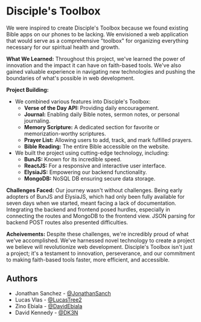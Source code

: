 
# Disciple's Toolbox

We were inspired to create Disciple's Toolbox because we found existing Bible apps on our phones to be lacking. We envisioned a web application that would serve as a comprehensive "toolbox" for organizing everything necessary for our spiritual health and growth. 

**What We Learned:**
Throughout this project, we've learned the power of innovation and the impact it can have on faith-based tools. We've also gained valuable experience in navigating new technologies and pushing the boundaries of what's possible in web development.

**Project Building:**
- We combined various features into Disciple's Toolbox:
  - **Verse of the Day API:** Providing daily encouragement.
  - **Journal:** Enabling daily Bible notes, sermon notes, or personal journaling.
  - **Memory Scripture:** A dedicated section for favorite or memorization-worthy scriptures.
  - **Prayer List:** Allowing users to add, track, and mark fulfilled prayers.
  - **Bible Reading:** The entire Bible accessible on the website.
- We built the project using cutting-edge technology, including:
  - **BunJS:** Known for its incredible speed.
  - **ReactJS:** For a responsive and interactive user interface.
  - **ElysiaJS:** Empowering our backend functionality.
  - **MongoDB:** NoSQL DB ensuring secure data storage.


**Challenges Faced:**
Our journey wasn't without challenges. Being early adopters of BunJS and ElysiaJS, which had only been fully available for seven days when we started, meant facing a lack of documentation. Integrating the backend and frontend posed hurdles, especially in connecting the routes and MongoDB to the frontend view. JSON parsing for backend POST routes also presented difficulties.


**Acheivements:**
Despite these challenges, we're incredibly proud of what we've accomplished. We've harnessed novel technology to create a project we believe will revolutionize web development. Disciple's Toolbox isn't just a project; it's a testament to innovation, perseverance, and our commitment to making faith-based tools faster, more efficient, and accessible.


## Authors

- Jonathan Sanchez - [@JonathanSanch](https://github.com/JonathanSanch) 
-  Lucas Vlas - [@LucasTree2](https://github.com/LucasTree2)
- Zino Ebiala - [@DavidEbiala](https://github.com/DavidEbiala)
- David Kennedy - [@DK3N](https://github.com/DK3N)



